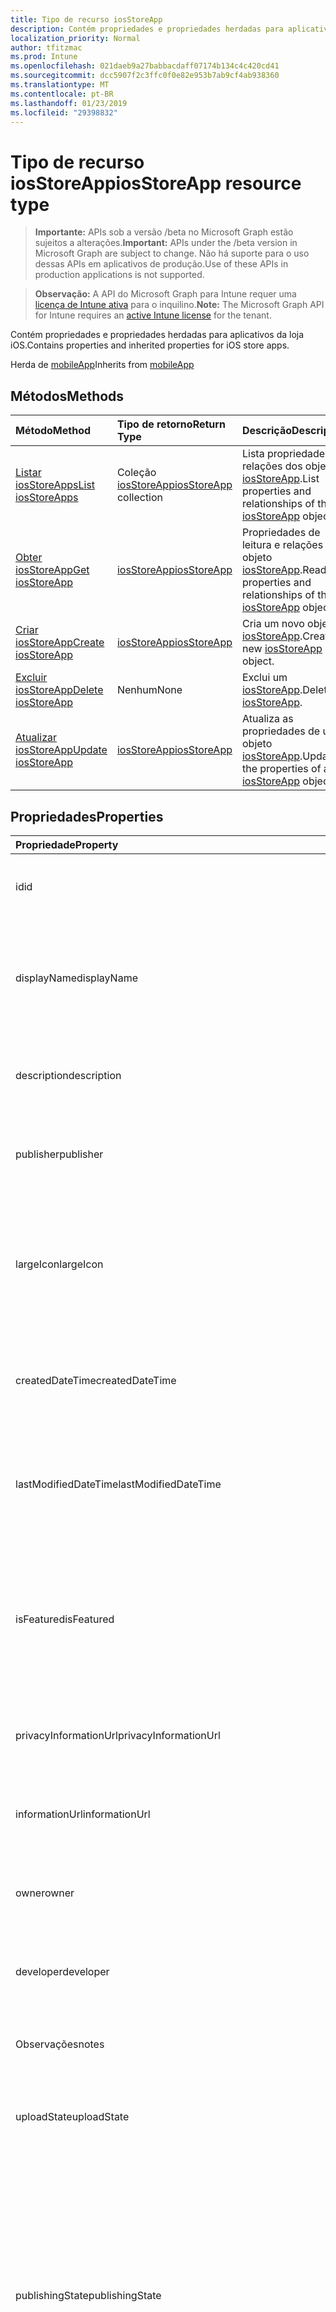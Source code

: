 ```yaml
---
title: Tipo de recurso iosStoreApp
description: Contém propriedades e propriedades herdadas para aplicativos da loja iOS.
localization_priority: Normal
author: tfitzmac
ms.prod: Intune
ms.openlocfilehash: 021daeb9a27babbacdaff07174b134c4c420cd41
ms.sourcegitcommit: dcc5907f2c3ffc0f0e82e953b7ab9cf4ab938360
ms.translationtype: MT
ms.contentlocale: pt-BR
ms.lasthandoff: 01/23/2019
ms.locfileid: "29398832"
---
```

# <a name="iosstoreapp-resource-type"></a><span data-ttu-id="dea53-103">Tipo de recurso iosStoreApp</span><span class="sxs-lookup"><span data-stu-id="dea53-103">iosStoreApp resource type</span></span>

> <span data-ttu-id="dea53-104">**Importante:** APIs sob a versão /beta no Microsoft Graph estão sujeitos a alterações.</span><span class="sxs-lookup"><span data-stu-id="dea53-104">**Important:** APIs under the /beta version in Microsoft Graph are subject to change.</span></span> <span data-ttu-id="dea53-105">Não há suporte para o uso dessas APIs em aplicativos de produção.</span><span class="sxs-lookup"><span data-stu-id="dea53-105">Use of these APIs in production applications is not supported.</span></span>

> <span data-ttu-id="dea53-106">**Observação:** A API do Microsoft Graph para Intune requer uma [licença de Intune ativa](https://go.microsoft.com/fwlink/?linkid=839381) para o inquilino.</span><span class="sxs-lookup"><span data-stu-id="dea53-106">**Note:** The Microsoft Graph API for Intune requires an [active Intune license](https://go.microsoft.com/fwlink/?linkid=839381) for the tenant.</span></span>

<span data-ttu-id="dea53-107">Contém propriedades e propriedades herdadas para aplicativos da loja iOS.</span><span class="sxs-lookup"><span data-stu-id="dea53-107">Contains properties and inherited properties for iOS store apps.</span></span>


<span data-ttu-id="dea53-108">Herda de [mobileApp](../resources/intune-apps-mobileapp.md)</span><span class="sxs-lookup"><span data-stu-id="dea53-108">Inherits from [mobileApp](../resources/intune-apps-mobileapp.md)</span></span>

## <a name="methods"></a><span data-ttu-id="dea53-109">Métodos</span><span class="sxs-lookup"><span data-stu-id="dea53-109">Methods</span></span>
|<span data-ttu-id="dea53-110">Método</span><span class="sxs-lookup"><span data-stu-id="dea53-110">Method</span></span>|<span data-ttu-id="dea53-111">Tipo de retorno</span><span class="sxs-lookup"><span data-stu-id="dea53-111">Return Type</span></span>|<span data-ttu-id="dea53-112">Descrição</span><span class="sxs-lookup"><span data-stu-id="dea53-112">Description</span></span>|
|:---|:---|:---|
|[<span data-ttu-id="dea53-113">Listar iosStoreApps</span><span class="sxs-lookup"><span data-stu-id="dea53-113">List iosStoreApps</span></span>](../api/intune-apps-iosstoreapp-list.md)|<span data-ttu-id="dea53-114">Coleção [iosStoreApp](../resources/intune-apps-iosstoreapp.md)</span><span class="sxs-lookup"><span data-stu-id="dea53-114">[iosStoreApp](../resources/intune-apps-iosstoreapp.md) collection</span></span>|<span data-ttu-id="dea53-115">Lista propriedades e relações dos objetos [iosStoreApp](../resources/intune-apps-iosstoreapp.md).</span><span class="sxs-lookup"><span data-stu-id="dea53-115">List properties and relationships of the [iosStoreApp](../resources/intune-apps-iosstoreapp.md) objects.</span></span>|
|[<span data-ttu-id="dea53-116">Obter iosStoreApp</span><span class="sxs-lookup"><span data-stu-id="dea53-116">Get iosStoreApp</span></span>](../api/intune-apps-iosstoreapp-get.md)|[<span data-ttu-id="dea53-117">iosStoreApp</span><span class="sxs-lookup"><span data-stu-id="dea53-117">iosStoreApp</span></span>](../resources/intune-apps-iosstoreapp.md)|<span data-ttu-id="dea53-118">Propriedades de leitura e relações do objeto [iosStoreApp](../resources/intune-apps-iosstoreapp.md).</span><span class="sxs-lookup"><span data-stu-id="dea53-118">Read properties and relationships of the [iosStoreApp](../resources/intune-apps-iosstoreapp.md) object.</span></span>|
|[<span data-ttu-id="dea53-119">Criar iosStoreApp</span><span class="sxs-lookup"><span data-stu-id="dea53-119">Create iosStoreApp</span></span>](../api/intune-apps-iosstoreapp-create.md)|[<span data-ttu-id="dea53-120">iosStoreApp</span><span class="sxs-lookup"><span data-stu-id="dea53-120">iosStoreApp</span></span>](../resources/intune-apps-iosstoreapp.md)|<span data-ttu-id="dea53-121">Cria um novo objeto [iosStoreApp](../resources/intune-apps-iosstoreapp.md).</span><span class="sxs-lookup"><span data-stu-id="dea53-121">Create a new [iosStoreApp](../resources/intune-apps-iosstoreapp.md) object.</span></span>|
|[<span data-ttu-id="dea53-122">Excluir iosStoreApp</span><span class="sxs-lookup"><span data-stu-id="dea53-122">Delete iosStoreApp</span></span>](../api/intune-apps-iosstoreapp-delete.md)|<span data-ttu-id="dea53-123">Nenhum</span><span class="sxs-lookup"><span data-stu-id="dea53-123">None</span></span>|<span data-ttu-id="dea53-124">Exclui um [iosStoreApp](../resources/intune-apps-iosstoreapp.md).</span><span class="sxs-lookup"><span data-stu-id="dea53-124">Deletes a [iosStoreApp](../resources/intune-apps-iosstoreapp.md).</span></span>|
|[<span data-ttu-id="dea53-125">Atualizar iosStoreApp</span><span class="sxs-lookup"><span data-stu-id="dea53-125">Update iosStoreApp</span></span>](../api/intune-apps-iosstoreapp-update.md)|[<span data-ttu-id="dea53-126">iosStoreApp</span><span class="sxs-lookup"><span data-stu-id="dea53-126">iosStoreApp</span></span>](../resources/intune-apps-iosstoreapp.md)|<span data-ttu-id="dea53-127">Atualiza as propriedades de um objeto [iosStoreApp](../resources/intune-apps-iosstoreapp.md).</span><span class="sxs-lookup"><span data-stu-id="dea53-127">Update the properties of a [iosStoreApp](../resources/intune-apps-iosstoreapp.md) object.</span></span>|

## <a name="properties"></a><span data-ttu-id="dea53-128">Propriedades</span><span class="sxs-lookup"><span data-stu-id="dea53-128">Properties</span></span>
|<span data-ttu-id="dea53-129">Propriedade</span><span class="sxs-lookup"><span data-stu-id="dea53-129">Property</span></span>|<span data-ttu-id="dea53-130">Tipo</span><span class="sxs-lookup"><span data-stu-id="dea53-130">Type</span></span>|<span data-ttu-id="dea53-131">Descrição</span><span class="sxs-lookup"><span data-stu-id="dea53-131">Description</span></span>|
|:---|:---|:---|
|<span data-ttu-id="dea53-132">id</span><span class="sxs-lookup"><span data-stu-id="dea53-132">id</span></span>|<span data-ttu-id="dea53-133">String</span><span class="sxs-lookup"><span data-stu-id="dea53-133">String</span></span>|<span data-ttu-id="dea53-134">Chave da entidade.</span><span class="sxs-lookup"><span data-stu-id="dea53-134">Key of the entity.</span></span> <span data-ttu-id="dea53-135">Herdado de [mobileApp](../resources/intune-apps-mobileapp.md)</span><span class="sxs-lookup"><span data-stu-id="dea53-135">Inherited from [mobileApp](../resources/intune-apps-mobileapp.md)</span></span>|
|<span data-ttu-id="dea53-136">displayName</span><span class="sxs-lookup"><span data-stu-id="dea53-136">displayName</span></span>|<span data-ttu-id="dea53-137">String</span><span class="sxs-lookup"><span data-stu-id="dea53-137">String</span></span>|<span data-ttu-id="dea53-138">O título do aplicativo importado ou definido pelo administrador.</span><span class="sxs-lookup"><span data-stu-id="dea53-138">The admin provided or imported title of the app.</span></span> <span data-ttu-id="dea53-139">Herdado de [mobileApp](../resources/intune-apps-mobileapp.md)</span><span class="sxs-lookup"><span data-stu-id="dea53-139">Inherited from [mobileApp](../resources/intune-apps-mobileapp.md)</span></span>|
|<span data-ttu-id="dea53-140">description</span><span class="sxs-lookup"><span data-stu-id="dea53-140">description</span></span>|<span data-ttu-id="dea53-141">String</span><span class="sxs-lookup"><span data-stu-id="dea53-141">String</span></span>|<span data-ttu-id="dea53-142">A descrição do aplicativo.</span><span class="sxs-lookup"><span data-stu-id="dea53-142">The description of the app.</span></span> <span data-ttu-id="dea53-143">Herdado de [mobileApp](../resources/intune-apps-mobileapp.md)</span><span class="sxs-lookup"><span data-stu-id="dea53-143">Inherited from [mobileApp](../resources/intune-apps-mobileapp.md)</span></span>|
|<span data-ttu-id="dea53-144">publisher</span><span class="sxs-lookup"><span data-stu-id="dea53-144">publisher</span></span>|<span data-ttu-id="dea53-145">String</span><span class="sxs-lookup"><span data-stu-id="dea53-145">String</span></span>|<span data-ttu-id="dea53-146">O publicador do aplicativo.</span><span class="sxs-lookup"><span data-stu-id="dea53-146">The publisher of the app.</span></span> <span data-ttu-id="dea53-147">Herdado de [mobileApp](../resources/intune-apps-mobileapp.md)</span><span class="sxs-lookup"><span data-stu-id="dea53-147">Inherited from [mobileApp](../resources/intune-apps-mobileapp.md)</span></span>|
|<span data-ttu-id="dea53-148">largeIcon</span><span class="sxs-lookup"><span data-stu-id="dea53-148">largeIcon</span></span>|[<span data-ttu-id="dea53-149">mimeContent</span><span class="sxs-lookup"><span data-stu-id="dea53-149">mimeContent</span></span>](../resources/intune-shared-mimecontent.md)|<span data-ttu-id="dea53-150">O ícone grande, a ser exibido nos detalhes do aplicativo e usado para o carregamento do ícone.</span><span class="sxs-lookup"><span data-stu-id="dea53-150">The large icon, to be displayed in the app details and used for upload of the icon.</span></span> <span data-ttu-id="dea53-151">Herdado de [mobileApp](../resources/intune-apps-mobileapp.md)</span><span class="sxs-lookup"><span data-stu-id="dea53-151">Inherited from [mobileApp](../resources/intune-apps-mobileapp.md)</span></span>|
|<span data-ttu-id="dea53-152">createdDateTime</span><span class="sxs-lookup"><span data-stu-id="dea53-152">createdDateTime</span></span>|<span data-ttu-id="dea53-153">DateTimeOffset</span><span class="sxs-lookup"><span data-stu-id="dea53-153">DateTimeOffset</span></span>|<span data-ttu-id="dea53-154">A data e a hora da criação do aplicativo.</span><span class="sxs-lookup"><span data-stu-id="dea53-154">The date and time the app was created.</span></span> <span data-ttu-id="dea53-155">Herdado de [mobileApp](../resources/intune-apps-mobileapp.md)</span><span class="sxs-lookup"><span data-stu-id="dea53-155">Inherited from [mobileApp](../resources/intune-apps-mobileapp.md)</span></span>|
|<span data-ttu-id="dea53-156">lastModifiedDateTime</span><span class="sxs-lookup"><span data-stu-id="dea53-156">lastModifiedDateTime</span></span>|<span data-ttu-id="dea53-157">DateTimeOffset</span><span class="sxs-lookup"><span data-stu-id="dea53-157">DateTimeOffset</span></span>|<span data-ttu-id="dea53-158">A data e a hora que o aplicativo foi modificado pela última vez.</span><span class="sxs-lookup"><span data-stu-id="dea53-158">The date and time the app was last modified.</span></span> <span data-ttu-id="dea53-159">Herdado de [mobileApp](../resources/intune-apps-mobileapp.md)</span><span class="sxs-lookup"><span data-stu-id="dea53-159">Inherited from [mobileApp](../resources/intune-apps-mobileapp.md)</span></span>|
|<span data-ttu-id="dea53-160">isFeatured</span><span class="sxs-lookup"><span data-stu-id="dea53-160">isFeatured</span></span>|<span data-ttu-id="dea53-161">Boolean</span><span class="sxs-lookup"><span data-stu-id="dea53-161">Boolean</span></span>|<span data-ttu-id="dea53-162">O valor que indica se o aplicativo está marcado como em destaque pelo administrador. Herdado de [mobileApp](../resources/intune-apps-mobileapp.md)</span><span class="sxs-lookup"><span data-stu-id="dea53-162">The value indicating whether the app is marked as featured by the admin. Inherited from [mobileApp](../resources/intune-apps-mobileapp.md)</span></span>|
|<span data-ttu-id="dea53-163">privacyInformationUrl</span><span class="sxs-lookup"><span data-stu-id="dea53-163">privacyInformationUrl</span></span>|<span data-ttu-id="dea53-164">String</span><span class="sxs-lookup"><span data-stu-id="dea53-164">String</span></span>|<span data-ttu-id="dea53-165">A URL da declaração de privacidade.</span><span class="sxs-lookup"><span data-stu-id="dea53-165">The privacy statement Url.</span></span> <span data-ttu-id="dea53-166">Herdado de [mobileApp](../resources/intune-apps-mobileapp.md)</span><span class="sxs-lookup"><span data-stu-id="dea53-166">Inherited from [mobileApp](../resources/intune-apps-mobileapp.md)</span></span>|
|<span data-ttu-id="dea53-167">informationUrl</span><span class="sxs-lookup"><span data-stu-id="dea53-167">informationUrl</span></span>|<span data-ttu-id="dea53-168">String</span><span class="sxs-lookup"><span data-stu-id="dea53-168">String</span></span>|<span data-ttu-id="dea53-169">A URL de informações adicionais.</span><span class="sxs-lookup"><span data-stu-id="dea53-169">The more information Url.</span></span> <span data-ttu-id="dea53-170">Herdado de [mobileApp](../resources/intune-apps-mobileapp.md)</span><span class="sxs-lookup"><span data-stu-id="dea53-170">Inherited from [mobileApp](../resources/intune-apps-mobileapp.md)</span></span>|
|<span data-ttu-id="dea53-171">owner</span><span class="sxs-lookup"><span data-stu-id="dea53-171">owner</span></span>|<span data-ttu-id="dea53-172">String</span><span class="sxs-lookup"><span data-stu-id="dea53-172">String</span></span>|<span data-ttu-id="dea53-173">O proprietário do conteúdo.</span><span class="sxs-lookup"><span data-stu-id="dea53-173">The owner of the app.</span></span> <span data-ttu-id="dea53-174">Herdado de [mobileApp](../resources/intune-apps-mobileapp.md)</span><span class="sxs-lookup"><span data-stu-id="dea53-174">Inherited from [mobileApp](../resources/intune-apps-mobileapp.md)</span></span>|
|<span data-ttu-id="dea53-175">developer</span><span class="sxs-lookup"><span data-stu-id="dea53-175">developer</span></span>|<span data-ttu-id="dea53-176">String</span><span class="sxs-lookup"><span data-stu-id="dea53-176">String</span></span>|<span data-ttu-id="dea53-177">O desenvolvedor do aplicativo.</span><span class="sxs-lookup"><span data-stu-id="dea53-177">The developer of the app.</span></span> <span data-ttu-id="dea53-178">Herdado de [mobileApp](../resources/intune-apps-mobileapp.md)</span><span class="sxs-lookup"><span data-stu-id="dea53-178">Inherited from [mobileApp](../resources/intune-apps-mobileapp.md)</span></span>|
|<span data-ttu-id="dea53-179">Observações</span><span class="sxs-lookup"><span data-stu-id="dea53-179">notes</span></span>|<span data-ttu-id="dea53-180">String</span><span class="sxs-lookup"><span data-stu-id="dea53-180">String</span></span>|<span data-ttu-id="dea53-181">Anotações para o aplicativo.</span><span class="sxs-lookup"><span data-stu-id="dea53-181">Notes for the app.</span></span> <span data-ttu-id="dea53-182">Herdado de [mobileApp](../resources/intune-apps-mobileapp.md)</span><span class="sxs-lookup"><span data-stu-id="dea53-182">Inherited from [mobileApp](../resources/intune-apps-mobileapp.md)</span></span>|
|<span data-ttu-id="dea53-183">uploadState</span><span class="sxs-lookup"><span data-stu-id="dea53-183">uploadState</span></span>|<span data-ttu-id="dea53-184">Int32</span><span class="sxs-lookup"><span data-stu-id="dea53-184">Int32</span></span>|<span data-ttu-id="dea53-185">O estado de carregamento.</span><span class="sxs-lookup"><span data-stu-id="dea53-185">The upload state.</span></span> <span data-ttu-id="dea53-186">Herdado de [mobileApp](../resources/intune-apps-mobileapp.md)</span><span class="sxs-lookup"><span data-stu-id="dea53-186">Inherited from [mobileApp](../resources/intune-apps-mobileapp.md)</span></span>|
|<span data-ttu-id="dea53-187">publishingState</span><span class="sxs-lookup"><span data-stu-id="dea53-187">publishingState</span></span>|[<span data-ttu-id="dea53-188">mobileAppPublishingState</span><span class="sxs-lookup"><span data-stu-id="dea53-188">mobileAppPublishingState</span></span>](../resources/intune-apps-mobileapppublishingstate.md)|<span data-ttu-id="dea53-189">O estado de publicação para o aplicativo.</span><span class="sxs-lookup"><span data-stu-id="dea53-189">The publishing state for the app.</span></span> <span data-ttu-id="dea53-190">O aplicativo não pode ser assinado, a menos que ele seja publicado.</span><span class="sxs-lookup"><span data-stu-id="dea53-190">The app cannot be assigned unless the app is published.</span></span> <span data-ttu-id="dea53-191">Herdada do [mobileApp](../resources/intune-apps-mobileapp.md).</span><span class="sxs-lookup"><span data-stu-id="dea53-191">Inherited from [mobileApp](../resources/intune-apps-mobileapp.md).</span></span> <span data-ttu-id="dea53-192">Os valores possíveis são: `notPublished`, `processing`, `published`.</span><span class="sxs-lookup"><span data-stu-id="dea53-192">Possible values are: `notPublished`, `processing`, `published`.</span></span>|
|<span data-ttu-id="dea53-193">isAssigned</span><span class="sxs-lookup"><span data-stu-id="dea53-193">isAssigned</span></span>|<span data-ttu-id="dea53-194">Boolean</span><span class="sxs-lookup"><span data-stu-id="dea53-194">Boolean</span></span>|<span data-ttu-id="dea53-195">O valor que indica se o aplicativo é atribuído a pelo menos um grupo.</span><span class="sxs-lookup"><span data-stu-id="dea53-195">The value indicating whether the app is assigned to at least one group.</span></span> <span data-ttu-id="dea53-196">Herdado de [mobileApp](../resources/intune-apps-mobileapp.md)</span><span class="sxs-lookup"><span data-stu-id="dea53-196">Inherited from [mobileApp](../resources/intune-apps-mobileapp.md)</span></span>|
|<span data-ttu-id="dea53-197">roleScopeTagIds</span><span class="sxs-lookup"><span data-stu-id="dea53-197">roleScopeTagIds</span></span>|<span data-ttu-id="dea53-198">String collection</span><span class="sxs-lookup"><span data-stu-id="dea53-198">String collection</span></span>|<span data-ttu-id="dea53-199">Lista de ids de marca de escopo para esse aplicativo móvel.</span><span class="sxs-lookup"><span data-stu-id="dea53-199">List of scope tag ids for this mobile app.</span></span> <span data-ttu-id="dea53-200">Herdado de [mobileApp](../resources/intune-apps-mobileapp.md)</span><span class="sxs-lookup"><span data-stu-id="dea53-200">Inherited from [mobileApp](../resources/intune-apps-mobileapp.md)</span></span>|
|<span data-ttu-id="dea53-201">bundleId</span><span class="sxs-lookup"><span data-stu-id="dea53-201">bundleId</span></span>|<span data-ttu-id="dea53-202">String</span><span class="sxs-lookup"><span data-stu-id="dea53-202">String</span></span>|<span data-ttu-id="dea53-203">O Nome da Identidade.</span><span class="sxs-lookup"><span data-stu-id="dea53-203">The Identity Name.</span></span>|
|<span data-ttu-id="dea53-204">appStoreUrl</span><span class="sxs-lookup"><span data-stu-id="dea53-204">appStoreUrl</span></span>|<span data-ttu-id="dea53-205">String</span><span class="sxs-lookup"><span data-stu-id="dea53-205">String</span></span>|<span data-ttu-id="dea53-206">A URL da Apple App Store</span><span class="sxs-lookup"><span data-stu-id="dea53-206">The Apple App Store URL</span></span>|
|<span data-ttu-id="dea53-207">applicableDeviceType</span><span class="sxs-lookup"><span data-stu-id="dea53-207">applicableDeviceType</span></span>|[<span data-ttu-id="dea53-208">iosDeviceType</span><span class="sxs-lookup"><span data-stu-id="dea53-208">iosDeviceType</span></span>](../resources/intune-apps-iosdevicetype.md)|<span data-ttu-id="dea53-209">A arquitetura do iOS na qual esse aplicativo pode ser executado.</span><span class="sxs-lookup"><span data-stu-id="dea53-209">The iOS architecture for which this app can run on.</span></span>|
|<span data-ttu-id="dea53-210">minimumSupportedOperatingSystem</span><span class="sxs-lookup"><span data-stu-id="dea53-210">minimumSupportedOperatingSystem</span></span>|[<span data-ttu-id="dea53-211">iosMinimumOperatingSystem</span><span class="sxs-lookup"><span data-stu-id="dea53-211">iosMinimumOperatingSystem</span></span>](../resources/intune-apps-iosminimumoperatingsystem.md)|<span data-ttu-id="dea53-212">O valor do sistema de operacional mínimo aplicável.</span><span class="sxs-lookup"><span data-stu-id="dea53-212">The value for the minimum applicable operating system.</span></span>|

## <a name="relationships"></a><span data-ttu-id="dea53-213">Relações</span><span class="sxs-lookup"><span data-stu-id="dea53-213">Relationships</span></span>
|<span data-ttu-id="dea53-214">Relação</span><span class="sxs-lookup"><span data-stu-id="dea53-214">Relationship</span></span>|<span data-ttu-id="dea53-215">Tipo</span><span class="sxs-lookup"><span data-stu-id="dea53-215">Type</span></span>|<span data-ttu-id="dea53-216">Descrição</span><span class="sxs-lookup"><span data-stu-id="dea53-216">Description</span></span>|
|:---|:---|:---|
|<span data-ttu-id="dea53-217">categories</span><span class="sxs-lookup"><span data-stu-id="dea53-217">categories</span></span>|<span data-ttu-id="dea53-218">Coleção [mobileAppCategory](../resources/intune-apps-mobileappcategory.md)</span><span class="sxs-lookup"><span data-stu-id="dea53-218">[mobileAppCategory](../resources/intune-apps-mobileappcategory.md) collection</span></span>|<span data-ttu-id="dea53-219">A lista de categorias para este aplicativo.</span><span class="sxs-lookup"><span data-stu-id="dea53-219">The list of categories for this app.</span></span> <span data-ttu-id="dea53-220">Herdado de [mobileApp](../resources/intune-apps-mobileapp.md)</span><span class="sxs-lookup"><span data-stu-id="dea53-220">Inherited from [mobileApp](../resources/intune-apps-mobileapp.md)</span></span>|
|<span data-ttu-id="dea53-221">assignments</span><span class="sxs-lookup"><span data-stu-id="dea53-221">assignments</span></span>|<span data-ttu-id="dea53-222">Coleção [mobileAppAssignment](../resources/intune-apps-mobileappassignment.md)</span><span class="sxs-lookup"><span data-stu-id="dea53-222">[mobileAppAssignment](../resources/intune-apps-mobileappassignment.md) collection</span></span>|<span data-ttu-id="dea53-223">A lista de atribuições de grupo para esse aplicativo móvel.</span><span class="sxs-lookup"><span data-stu-id="dea53-223">The list of group assignments for this mobile app.</span></span> <span data-ttu-id="dea53-224">Herdado de [mobileApp](../resources/intune-apps-mobileapp.md)</span><span class="sxs-lookup"><span data-stu-id="dea53-224">Inherited from [mobileApp](../resources/intune-apps-mobileapp.md)</span></span>|
|<span data-ttu-id="dea53-225">installSummary</span><span class="sxs-lookup"><span data-stu-id="dea53-225">installSummary</span></span>|[<span data-ttu-id="dea53-226">mobileAppInstallSummary</span><span class="sxs-lookup"><span data-stu-id="dea53-226">mobileAppInstallSummary</span></span>](../resources/intune-apps-mobileappinstallsummary.md)|<span data-ttu-id="dea53-227">Resumo de instalação do aplicativo móvel.</span><span class="sxs-lookup"><span data-stu-id="dea53-227">Mobile App Install Summary.</span></span> <span data-ttu-id="dea53-228">Herdado de [mobileApp](../resources/intune-apps-mobileapp.md)</span><span class="sxs-lookup"><span data-stu-id="dea53-228">Inherited from [mobileApp](../resources/intune-apps-mobileapp.md)</span></span>|
|<span data-ttu-id="dea53-229">deviceStatuses</span><span class="sxs-lookup"><span data-stu-id="dea53-229">deviceStatuses</span></span>|<span data-ttu-id="dea53-230">coleção [mobileAppInstallStatus](../resources/intune-apps-mobileappinstallstatus.md)</span><span class="sxs-lookup"><span data-stu-id="dea53-230">[mobileAppInstallStatus](../resources/intune-apps-mobileappinstallstatus.md) collection</span></span>|<span data-ttu-id="dea53-231">A lista de estados de instalação para esse aplicativo móvel.</span><span class="sxs-lookup"><span data-stu-id="dea53-231">The list of installation states for this mobile app.</span></span> <span data-ttu-id="dea53-232">Herdado de [mobileApp](../resources/intune-apps-mobileapp.md)</span><span class="sxs-lookup"><span data-stu-id="dea53-232">Inherited from [mobileApp](../resources/intune-apps-mobileapp.md)</span></span>|
|<span data-ttu-id="dea53-233">userStatuses</span><span class="sxs-lookup"><span data-stu-id="dea53-233">userStatuses</span></span>|<span data-ttu-id="dea53-234">coleção [userAppInstallStatus](../resources/intune-apps-userappinstallstatus.md)</span><span class="sxs-lookup"><span data-stu-id="dea53-234">[userAppInstallStatus](../resources/intune-apps-userappinstallstatus.md) collection</span></span>|<span data-ttu-id="dea53-235">A lista de estados de instalação para esse aplicativo móvel.</span><span class="sxs-lookup"><span data-stu-id="dea53-235">The list of installation states for this mobile app.</span></span> <span data-ttu-id="dea53-236">Herdado de [mobileApp](../resources/intune-apps-mobileapp.md)</span><span class="sxs-lookup"><span data-stu-id="dea53-236">Inherited from [mobileApp](../resources/intune-apps-mobileapp.md)</span></span>|

## <a name="json-representation"></a><span data-ttu-id="dea53-237">Representação JSON</span><span class="sxs-lookup"><span data-stu-id="dea53-237">JSON Representation</span></span>
<span data-ttu-id="dea53-238">Veja a seguir uma representação JSON do recurso.</span><span class="sxs-lookup"><span data-stu-id="dea53-238">Here is a JSON representation of the resource.</span></span>
<!-- {
  "blockType": "resource",
  "keyProperty": "id",
  "@odata.type": "microsoft.graph.iosStoreApp"
}
-->
``` json
{
  "@odata.type": "#microsoft.graph.iosStoreApp",
  "id": "String (identifier)",
  "displayName": "String",
  "description": "String",
  "publisher": "String",
  "largeIcon": {
    "@odata.type": "microsoft.graph.mimeContent",
    "type": "String",
    "value": "binary"
  },
  "createdDateTime": "String (timestamp)",
  "lastModifiedDateTime": "String (timestamp)",
  "isFeatured": true,
  "privacyInformationUrl": "String",
  "informationUrl": "String",
  "owner": "String",
  "developer": "String",
  "notes": "String",
  "uploadState": 1024,
  "publishingState": "String",
  "isAssigned": true,
  "roleScopeTagIds": [
    "String"
  ],
  "bundleId": "String",
  "appStoreUrl": "String",
  "applicableDeviceType": {
    "@odata.type": "microsoft.graph.iosDeviceType",
    "iPad": true,
    "iPhoneAndIPod": true
  },
  "minimumSupportedOperatingSystem": {
    "@odata.type": "microsoft.graph.iosMinimumOperatingSystem",
    "v8_0": true,
    "v9_0": true,
    "v10_0": true,
    "v11_0": true,
    "v12_0": true
  }
}
```




